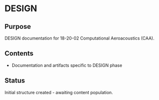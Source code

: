 # DESIGN

## Purpose
DESIGN documentation for 18-20-02 Computational Aeroacoustics (CAA).

## Contents
- Documentation and artifacts specific to DESIGN phase

## Status
Initial structure created - awaiting content population.

